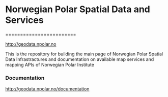 # Norwegian Polar Spatial Data and Services
========================

http://geodata.npolar.no

This is the repository for building the main page of Norwegian Polar Spatial Data Infrastractures and documentation on available map services and mapping APIs of Norwegian Polar Institute

### Documentation

http://geodata.npolar.no/documentation

